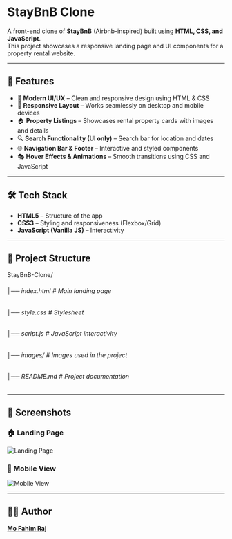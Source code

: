 # StayBnB Clone 

A front-end clone of **StayBnB** (Airbnb-inspired) built using **HTML, CSS, and JavaScript**.  
This project showcases a responsive landing page and UI components for a property rental website.

---

## 🚀 Features

- 🎨 **Modern UI/UX** – Clean and responsive design using HTML & CSS  
- 📱 **Responsive Layout** – Works seamlessly on desktop and mobile devices  
- 🏠 **Property Listings** – Showcases rental property cards with images and details  
- 🔍 **Search Functionality (UI only)** – Search bar for location and dates  
- 🌐 **Navigation Bar & Footer** – Interactive and styled components  
- 🎭 **Hover Effects & Animations** – Smooth transitions using CSS and JavaScript  

---

## 🛠️ Tech Stack

- **HTML5** – Structure of the app  
- **CSS3** – Styling and responsiveness (Flexbox/Grid)  
- **JavaScript (Vanilla JS)** – Interactivity  

---

## 📂 Project Structure
StayBnB-Clone/
###### │── index.html # Main landing page
###### │── style.css # Stylesheet
###### │── script.js # JavaScript interactivity
###### │── images/ # Images used in the project
###### │── README.md # Project documentation

---

## 📸 Screenshots

### 🏠 Landing Page
![Landing Page](images/screenshot1.png)

### 📱 Mobile View
![Mobile View](images/screenshot2.png)

---

## 👨‍💻 Author

**[Mo Fahim Raj](https://github.com/Fahimraj12)**  

